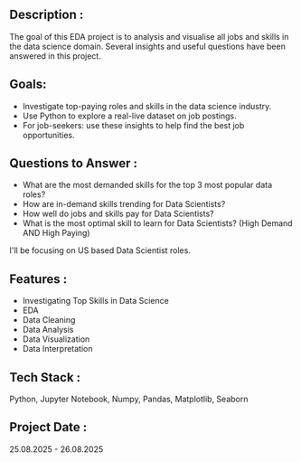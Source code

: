 ## Description :
The goal of this EDA project is to analysis and visualise all jobs and skills in the data science domain. Several insights and useful questions have been answered in this project.

## Goals:
* Investigate top-paying roles and skills in the data science industry.
* Use Python to explore a real-live dataset on job postings.
* For job-seekers: use these insights to help find the best job opportunities.

## Questions to Answer :
* What are the most demanded skills for the top 3 most popular data roles?
* How are in-demand skills trending for Data Scientists?
* How well do jobs and skills pay for Data Scientists?
* What is the most optimal skill to learn for Data Scientists? (High Demand AND High Paying)

I'll be focusing on US based Data Scientist roles.

## Features :
* Investigating Top Skills in Data Science
* EDA
* Data Cleaning
* Data Analysis
* Data Visualization
* Data Interpretation

## Tech Stack :
Python, Jupyter Notebook, Numpy, Pandas, Matplotlib, Seaborn

## Project Date :
25.08.2025 - 26.08.2025